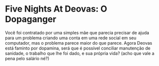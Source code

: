 # Five Nights At Deovas: O Dopaganger

Você foi contratado por uma simples mãe que parecia precisar de ajuda para um problema criando uma conta em uma rede social em seu computador, mas o problema parece maior do que parece.
Agora Deovas está faminto por dopamina, será que é possível conciliar manutenção de sanidade, o trabalho que lhe foi dado, e sua própria vida?
(acho que vale a pena pelo salário né?)
